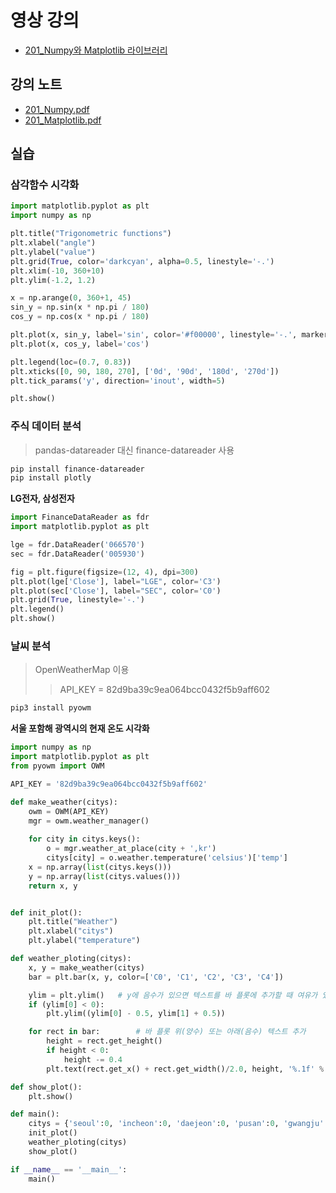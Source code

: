 # 영상 강의
- [201_Numpy와 Matplotlib 라이브러리](https://1drv.ms/v/s!AtTAtBZJQ9JFlcBvyxTP0Dh0sQYGGg?e=pGScjG)

## 강의 노트
- [201_Numpy.pdf](https://github.com/PlanXStudio/meister/files/15015370/201_Numpy.pdf)  
- [201_Matplotlib.pdf](https://github.com/PlanXStudio/meister/files/15015368/201_Matplotlib.pdf)

## 실습
### 삼각함수 시각화
```python
import matplotlib.pyplot as plt
import numpy as np

plt.title("Trigonometric functions")
plt.xlabel("angle")
plt.ylabel("value")
plt.grid(True, color='darkcyan', alpha=0.5, linestyle='-.')
plt.xlim(-10, 360+10)
plt.ylim(-1.2, 1.2)

x = np.arange(0, 360+1, 45)
sin_y = np.sin(x * np.pi / 180)
cos_y = np.cos(x * np.pi / 180)

plt.plot(x, sin_y, label='sin', color='#f00000', linestyle='-.', marker='o')
plt.plot(x, cos_y, label='cos')

plt.legend(loc=(0.7, 0.83))
plt.xticks([0, 90, 180, 270], ['0d', '90d', '180d', '270d'])
plt.tick_params('y', direction='inout', width=5)

plt.show()
```

### 주식 데이터 분석
> pandas-datareader 대신 finance-datareader 사용
```sh
pip install finance-datareader
pip install plotly 
```

**LG전자, 삼성전자** 
```python
import FinanceDataReader as fdr
import matplotlib.pyplot as plt

lge = fdr.DataReader('066570')
sec = fdr.DataReader('005930')

fig = plt.figure(figsize=(12, 4), dpi=300)
plt.plot(lge['Close'], label="LGE", color='C3')
plt.plot(sec['Close'], label="SEC", color='C0')
plt.grid(True, linestyle='-.')
plt.legend()
plt.show()
```

### 날씨 분석
> OpenWeatherMap 이용
>> API_KEY = 82d9ba39c9ea064bcc0432f5b9aff602
```sh
pip3 install pyowm
```

**서울 포함해 광역시의 현재 온도 시각화**
```python
import numpy as np
import matplotlib.pyplot as plt
from pyowm import OWM

API_KEY = '82d9ba39c9ea064bcc0432f5b9aff602'

def make_weather(citys):
    owm = OWM(API_KEY)
    mgr = owm.weather_manager()
    
    for city in citys.keys():
        o = mgr.weather_at_place(city + ',kr')
        citys[city] = o.weather.temperature('celsius')['temp']
    x = np.array(list(citys.keys()))
    y = np.array(list(citys.values()))
    return x, y


def init_plot():
    plt.title("Weather")
    plt.xlabel("citys")
    plt.ylabel("temperature")

def weather_ploting(citys):
    x, y = make_weather(citys)
    bar = plt.bar(x, y, color=['C0', 'C1', 'C2', 'C3', 'C4'])

    ylim = plt.ylim() 	# y에 음수가 있으면 텍스트를 바 플롯에 추가할 때 여유가 있도록 눈금 범위 확장
    if (ylim[0] < 0):
        plt.ylim((ylim[0] - 0.5, ylim[1] + 0.5))

    for rect in bar:		# 바 플롯 위(양수) 또는 아래(음수) 텍스트 추가
        height = rect.get_height()
        if height < 0: 
            height -= 0.4
        plt.text(rect.get_x() + rect.get_width()/2.0, height, '%.1f' % height, ha='center', va='bottom', size = 12)

def show_plot():
    plt.show()

def main():
    citys = {'seoul':0, 'incheon':0, 'daejeon':0, 'pusan':0, 'gwangju':0}
    init_plot()
    weather_ploting(citys)
    show_plot()

if __name__ == '__main__':
    main()
```
